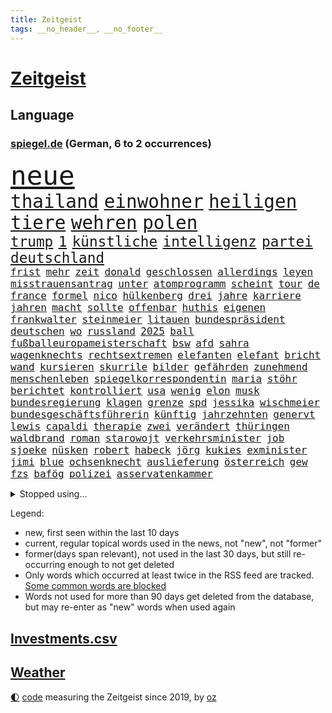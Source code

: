 ```yaml
---
title: Zeitgeist
tags: __no_header__, __no_footer__
---
```


# [Zeitgeist](https://oliz.io/zeitgeist/)

## Language

<h3><a href="https://www.spiegel.de" target="_blank">spiegel.de</a> (German, 6 to 2 occurrences)</h3>
<p style="font-family:monospace">
<span style="font-size:32pt"><a href="news_links.html#neue" class="current">neue</a></span>
<br>
<span style="font-size:22pt"><a href="news_links.html#thailand" class="current">thailand</a></span>
<span style="font-size:22pt"><a href="news_links.html#einwohner" class="current">einwohner</a></span>
<span style="font-size:22pt"><a href="news_links.html#heiligen" class="current">heiligen</a></span>
<span style="font-size:22pt"><a href="news_links.html#tiere" class="current">tiere</a></span>
<span style="font-size:22pt"><a href="news_links.html#wehren" class="current">wehren</a></span>
<span style="font-size:22pt"><a href="news_links.html#polen" class="current">polen</a></span>
<br>
<span style="font-size:17pt"><a href="news_links.html#trump" class="current">trump</a></span>
<span style="font-size:17pt"><a href="news_links.html#1" class="current">1</a></span>
<span style="font-size:17pt"><a href="news_links.html#künstliche" class="current">künstliche</a></span>
<span style="font-size:17pt"><a href="news_links.html#intelligenz" class="current">intelligenz</a></span>
<span style="font-size:17pt"><a href="news_links.html#partei" class="current">partei</a></span>
<span style="font-size:17pt"><a href="news_links.html#deutschland" class="current">deutschland</a></span>
<br>
<span style="font-size:12pt"><a href="news_links.html#frist" class="current">frist</a></span>
<span style="font-size:12pt"><a href="news_links.html#mehr" class="current">mehr</a></span>
<span style="font-size:12pt"><a href="news_links.html#zeit" class="current">zeit</a></span>
<span style="font-size:12pt"><a href="news_links.html#donald" class="current">donald</a></span>
<span style="font-size:12pt"><a href="news_links.html#geschlossen" class="current">geschlossen</a></span>
<span style="font-size:12pt"><a href="news_links.html#allerdings" class="current">allerdings</a></span>
<span style="font-size:12pt"><a href="news_links.html#leyen" class="current">leyen</a></span>
<span style="font-size:12pt"><a href="news_links.html#misstrauensantrag" class="new">misstrauensantrag</a></span>
<span style="font-size:12pt"><a href="news_links.html#unter" class="current">unter</a></span>
<span style="font-size:12pt"><a href="news_links.html#atomprogramm" class="current">atomprogramm</a></span>
<span style="font-size:12pt"><a href="news_links.html#scheint" class="current">scheint</a></span>
<span style="font-size:12pt"><a href="news_links.html#tour" class="current">tour</a></span>
<span style="font-size:12pt"><a href="news_links.html#de" class="current">de</a></span>
<span style="font-size:12pt"><a href="news_links.html#france" class="current">france</a></span>
<span style="font-size:12pt"><a href="news_links.html#formel" class="current">formel</a></span>
<span style="font-size:12pt"><a href="news_links.html#nico" class="current">nico</a></span>
<span style="font-size:12pt"><a href="news_links.html#hülkenberg" class="new">hülkenberg</a></span>
<span style="font-size:12pt"><a href="news_links.html#drei" class="current">drei</a></span>
<span style="font-size:12pt"><a href="news_links.html#jahre" class="current">jahre</a></span>
<span style="font-size:12pt"><a href="news_links.html#karriere" class="current">karriere</a></span>
<span style="font-size:12pt"><a href="news_links.html#jahren" class="current">jahren</a></span>
<span style="font-size:12pt"><a href="news_links.html#macht" class="current">macht</a></span>
<span style="font-size:12pt"><a href="news_links.html#sollte" class="current">sollte</a></span>
<span style="font-size:12pt"><a href="news_links.html#offenbar" class="current">offenbar</a></span>
<span style="font-size:12pt"><a href="news_links.html#huthis" class="current">huthis</a></span>
<span style="font-size:12pt"><a href="news_links.html#eigenen" class="current">eigenen</a></span>
<span style="font-size:12pt"><a href="news_links.html#frankwalter" class="current">frankwalter</a></span>
<span style="font-size:12pt"><a href="news_links.html#steinmeier" class="current">steinmeier</a></span>
<span style="font-size:12pt"><a href="news_links.html#litauen" class="current">litauen</a></span>
<span style="font-size:12pt"><a href="news_links.html#bundespräsident" class="current">bundespräsident</a></span>
<span style="font-size:12pt"><a href="news_links.html#deutschen" class="current">deutschen</a></span>
<span style="font-size:12pt"><a href="news_links.html#wo" class="current">wo</a></span>
<span style="font-size:12pt"><a href="news_links.html#russland" class="current">russland</a></span>
<span style="font-size:12pt"><a href="news_links.html#2025" class="current">2025</a></span>
<span style="font-size:12pt"><a href="news_links.html#ball" class="current">ball</a></span>
<span style="font-size:12pt"><a href="news_links.html#fußballeuropameisterschaft" class="new">fußballeuropameisterschaft</a></span>
<span style="font-size:12pt"><a href="news_links.html#bsw" class="current">bsw</a></span>
<span style="font-size:12pt"><a href="news_links.html#afd" class="current">afd</a></span>
<span style="font-size:12pt"><a href="news_links.html#sahra" class="current">sahra</a></span>
<span style="font-size:12pt"><a href="news_links.html#wagenknechts" class="current">wagenknechts</a></span>
<span style="font-size:12pt"><a href="news_links.html#rechtsextremen" class="current">rechtsextremen</a></span>
<span style="font-size:12pt"><a href="news_links.html#elefanten" class="current">elefanten</a></span>
<span style="font-size:12pt"><a href="news_links.html#elefant" class="new">elefant</a></span>
<span style="font-size:12pt"><a href="news_links.html#bricht" class="current">bricht</a></span>
<span style="font-size:12pt"><a href="news_links.html#wand" class="current">wand</a></span>
<span style="font-size:12pt"><a href="news_links.html#kursieren" class="current">kursieren</a></span>
<span style="font-size:12pt"><a href="news_links.html#skurrile" class="current">skurrile</a></span>
<span style="font-size:12pt"><a href="news_links.html#bilder" class="current">bilder</a></span>
<span style="font-size:12pt"><a href="news_links.html#gefährden" class="current">gefährden</a></span>
<span style="font-size:12pt"><a href="news_links.html#zunehmend" class="current">zunehmend</a></span>
<span style="font-size:12pt"><a href="news_links.html#menschenleben" class="current">menschenleben</a></span>
<span style="font-size:12pt"><a href="news_links.html#spiegelkorrespondentin" class="current">spiegelkorrespondentin</a></span>
<span style="font-size:12pt"><a href="news_links.html#maria" class="current">maria</a></span>
<span style="font-size:12pt"><a href="news_links.html#stöhr" class="new">stöhr</a></span>
<span style="font-size:12pt"><a href="news_links.html#berichtet" class="current">berichtet</a></span>
<span style="font-size:12pt"><a href="news_links.html#kontrolliert" class="current">kontrolliert</a></span>
<span style="font-size:12pt"><a href="news_links.html#usa" class="current">usa</a></span>
<span style="font-size:12pt"><a href="news_links.html#wenig" class="current">wenig</a></span>
<span style="font-size:12pt"><a href="news_links.html#elon" class="current">elon</a></span>
<span style="font-size:12pt"><a href="news_links.html#musk" class="current">musk</a></span>
<span style="font-size:12pt"><a href="news_links.html#bundesregierung" class="current">bundesregierung</a></span>
<span style="font-size:12pt"><a href="news_links.html#klagen" class="current">klagen</a></span>
<span style="font-size:12pt"><a href="news_links.html#grenze" class="current">grenze</a></span>
<span style="font-size:12pt"><a href="news_links.html#spd" class="current">spd</a></span>
<span style="font-size:12pt"><a href="news_links.html#jessika" class="current">jessika</a></span>
<span style="font-size:12pt"><a href="news_links.html#wischmeier" class="new">wischmeier</a></span>
<span style="font-size:12pt"><a href="news_links.html#bundesgeschäftsführerin" class="new">bundesgeschäftsführerin</a></span>
<span style="font-size:12pt"><a href="news_links.html#künftig" class="current">künftig</a></span>
<span style="font-size:12pt"><a href="news_links.html#jahrzehnten" class="current">jahrzehnten</a></span>
<span style="font-size:12pt"><a href="news_links.html#genervt" class="current">genervt</a></span>
<span style="font-size:12pt"><a href="news_links.html#lewis" class="current">lewis</a></span>
<span style="font-size:12pt"><a href="news_links.html#capaldi" class="new">capaldi</a></span>
<span style="font-size:12pt"><a href="news_links.html#therapie" class="current">therapie</a></span>
<span style="font-size:12pt"><a href="news_links.html#zwei" class="current">zwei</a></span>
<span style="font-size:12pt"><a href="news_links.html#verändert" class="current">verändert</a></span>
<span style="font-size:12pt"><a href="news_links.html#thüringen" class="current">thüringen</a></span>
<span style="font-size:12pt"><a href="news_links.html#waldbrand" class="current">waldbrand</a></span>
<span style="font-size:12pt"><a href="news_links.html#roman" class="current">roman</a></span>
<span style="font-size:12pt"><a href="news_links.html#starowojt" class="new">starowojt</a></span>
<span style="font-size:12pt"><a href="news_links.html#verkehrsminister" class="current">verkehrsminister</a></span>
<span style="font-size:12pt"><a href="news_links.html#job" class="current">job</a></span>
<span style="font-size:12pt"><a href="news_links.html#sjoeke" class="new">sjoeke</a></span>
<span style="font-size:12pt"><a href="news_links.html#nüsken" class="new">nüsken</a></span>
<span style="font-size:12pt"><a href="news_links.html#robert" class="current">robert</a></span>
<span style="font-size:12pt"><a href="news_links.html#habeck" class="current">habeck</a></span>
<span style="font-size:12pt"><a href="news_links.html#jörg" class="new">jörg</a></span>
<span style="font-size:12pt"><a href="news_links.html#kukies" class="new">kukies</a></span>
<span style="font-size:12pt"><a href="news_links.html#exminister" class="current">exminister</a></span>
<span style="font-size:12pt"><a href="news_links.html#jimi" class="current">jimi</a></span>
<span style="font-size:12pt"><a href="news_links.html#blue" class="current">blue</a></span>
<span style="font-size:12pt"><a href="news_links.html#ochsenknecht" class="current">ochsenknecht</a></span>
<span style="font-size:12pt"><a href="news_links.html#auslieferung" class="new">auslieferung</a></span>
<span style="font-size:12pt"><a href="news_links.html#österreich" class="current">österreich</a></span>
<span style="font-size:12pt"><a href="news_links.html#gew" class="new">gew</a></span>
<span style="font-size:12pt"><a href="news_links.html#fzs" class="new">fzs</a></span>
<span style="font-size:12pt"><a href="news_links.html#bafög" class="new">bafög</a></span>
<span style="font-size:12pt"><a href="news_links.html#polizei" class="current">polizei</a></span>
<span style="font-size:12pt"><a href="news_links.html#asservatenkammer" class="new">asservatenkammer</a></span>
</p>
<details>
<summary>Stopped using...</summary>
<p class="former" style="font-size:12pt">
erneute(1720) alexej(1719) myanmar(1719) nawalny(1719) tobt(1719) 2015(1718) bayerische(1718) verluste(1718) fand(1717) anwalt(1716) christoph(1716) joe(1716) oktober(1716) wagen(1716) fotos(1715) gelegt(1715) krankenhäuser(1715) siegt(1715) sinken(1715) aufgeben(1714) erfasst(1714) konservativen(1714) november(1714) vorschläge(1714) weitgehend(1714) arbeitnehmer(1713) biden(1713) verheerenden(1713) 300(1712) armut(1712) eingesetzt(1712) gefasst(1712) künftigen(1712) präsidentschaftswahl(1712) spanischen(1712) vorher(1712) beschwerden(1711) entwarnung(1711) persönliche(1711) position(1711) standort(1711) bidens(1710) co₂(1710) fund(1710) jüngeren(1710) rezept(1710) spekuliert(1710) nummer(1709) united(1709) angeklagte(1708) frust(1708) fußballbundesliga(1708) kreml(1708) mannes(1708) nordsee(1708) südafrika(1708) wahrheit(1708) werke(1708) augsburg(1707) franziskus(1707) justiz(1707) schlagzeilen(1707) verkaufen(1707) wirkung(1707) angeklagter(1706) ermittlern(1706) rat(1706) verraten(1706) vorsprung(1706) lügen(1705) produzieren(1705) tokio(1705) rassistischen(1704) coach(1703) möglichst(1703) vieler(1703) wähler(1703) freie(1702) organisation(1702) bundesstaat(1701) taiwan(1701) antisemitismus(1700) beinahe(1700) erkrankung(1700) 11(1697) offenen(1697) halb(1693) nah(1693) umgeht(1693) rückzug(1692) händler(1690) wem(1690) betrifft(1688) erwachsene(1686) handy(1683) smartphones(1673) liberalen(1668) bewegt(1667) lehrkräfte(1667) bündnis(1666) einfache(1647) hitler(1646) vormarsch(1591) gestanden(1495) arbeitsmarkt(1490) zentralbank(1465) truppe(1452) insbesondere(1432) 120(1412) kuriose(1412) 20000(1409) gehälter(1380) getöteten(1370) zentralen(1345) regierungschefin(1344) euländer(1322) dutzenden(1302) unserem(1302) verschiedenen(1289) krim(1260) geplatzt(1253) überwachung(1249) desto(1247) eindrücke(1194) nebenbei(1191) links(1184) besetzten(1180) königsklasse(1172) humor(1161) antisemitische(1160) schlamm(1140) cannabis(1121) bedarf(1115) stärksten(1112) galten(1106) anlauf(1097) nationale(1097) justizminister(1096) erntet(1091) deutsch(1085) streiks(1044) 05(1032) träumt(1031) nackt(1023) bergen(977) deuten(975) kampfjets(938) djokovic(932) wechselte(932) gedroht(928) check(921) opfers(912) zehnte(904) erfolgreiche(893) darmstadt(843) vereinten(843) tragischen(831) handelte(830) name(827) angerichtet(809) radsport(809) gekürt(803) veröffentlichte(800) härtere(786) getrieben(784) straßenverkehr(782) psychische(757) model(741) festgestellt(733) steve(724) vertrauter(709) erstaunlich(694) wirbel(674) anzeige(669) völkermord(667) alaska(666) rekonstruktion(660) franziska(651) miliz(649) hymne(647) auswertung(646) herbert(640) comedian(633) verschickt(630) horst(627) unternehmens(622) hinterlässt(621) mars(609) nominierung(607) gazakrieg(602) mancherorts(599) kilo(598) wahlsieg(595) rafah(594) club(589) lebron(582) sprecherin(576) gespalten(571) kostenlos(567) ließe(564) bereichen(561) bestraft(557) simon(549) riesigen(546) erinnerung(543) temu(539) ambitionen(538) abgefeuert(535) bezeichnete(532) normalerweise(530) rutscht(525) nvidia(524) briten(523) seoul(522) niemals(514) hype(509) potsdam(508) rettete(503) reichsten(502) kontroversen(499) shein(499) gefühle(498) hummels(498) mats(498) jr(497) karriereende(497) jagt(496) asien(494) populisten(493) erleichtert(492) fertig(482) geschichten(481) rasch(476) pferde(474) 58(473) sabine(470) stammen(470) superstars(470) usmedien(469) legten(468) rhetorik(464) hessischen(463) scheidung(462) altersvorsorge(461) angeschlagene(456) bgh(455) singapur(453) einblick(452) laufende(450) rechtsradikale(449) drin(443) getreten(443) bürgerkrieg(438) statistische(438) 250(437) faktencheck(437) ruhrgebiet(437) milliardäre(436) denkbar(431) lebenslanger(428) versuchter(427) weber(421) düstere(419) publikums(418) flut(417) sprecher(409) prognosen(408) hitlers(407) meinungsfreiheit(407) anlegen(406) verdachtsfall(403) ausbreitung(402) genauen(396) europäisches(395) s(395) tickt(385) rassistischer(378) verspätungen(378) diesel(364) reichste(364) kurioser(362) zuerst(361) westküste(355) ausgewertet(353) peinlich(348) popsängerin(348) telefon(348) erwischt(345) auszugeben(343) steuert(340) gesichert(336) enger(333) verbracht(332) wettert(329) neuartige(328) altern(327) ordnen(323) impfstoff(322) sechsten(320) versinkt(320) yoga(315) uspolitik(311) 27jährige(310) staatsoberhaupt(307) verhängen(305) reformieren(304) ceo(303) asiatischen(302) arbeitsplätze(301) möglichem(299) verpasste(297) waffenhilfe(296) vergangen(294) zugriff(291) parteichefin(290) unterbringung(290) gewandt(288) abgesetzt(287) versorgen(287) ungewiss(286) flüchtete(285) nutzerinnen(285) gegenden(283) absender(282) bewirbt(281) einzelnen(280) inflationsrate(277) hugo(276) tiefer(275) abgeschnitten(274) verüben(274) schädel(273) namibia(272) washingtons(272) elversberg(271) vermittelt(270) fassen(269) dauerten(268) australischen(267) katastrophal(267) schlugen(267) eindämmen(264) mutmaßlichem(263) saintgermain(262) statements(262) einziehen(261) bewährungsstrafe(260) zunahme(260) finnische(259) milde(259) rauchen(259) ursprung(256) vogel(256) inhalten(253) antónio(251) guterres(251) unogeneralsekretär(251) vorsorglich(249) aktueller(247) verunglückte(247) harmlos(246) kern(246) stromausfälle(246) studenten(244) entdeckten(243) amtsantritt(241) paartherapeutin(241) kategorie(240) reizgas(238) einführen(237) untersuchten(237) schwärmt(236) erkrankten(235) hall(235) einstellung(234) gebühren(233) rüstungsindustrie(233) strafzöllen(231) usverteidigungsminister(231) costner(228) selbstbewusst(227) mittagessen(226) gigantische(225) jake(225) bundesbank(224) erwachsen(224) richtete(224) rwe(222) abgelehnt(219) 14jährige(216) leibwächter(214) verurteilen(213) formuliert(212) übergabe(212) greenpeace(211) winden(211) beliebte(210) gefängnisstrafe(210) töne(210) afdchefin(209) belasten(209) platzen(209) zocken(208) meghan(207) versus(207) wortbruch(207) delegation(206) gewannen(206) reue(203) redakteure(202) verständigt(202) französin(201) südkoreas(200) verheerende(200) energieinfrastruktur(198) konferenz(198) serena(197) termine(197) verwendung(196) erfährt(195) general(195) arbeitslos(194) medizinstudium(194) gegenstand(193) recherche(193) steuer(193) fasziniert(192) mobilität(192) ergab(191) vierjähriger(191) morddrohungen(189) rekruten(188) überführen(187) bonn(186) afrikas(185) engen(185) syrische(185) antrittsbesuch(184) rockband(184) begeht(183) konkurrent(183) missglückte(183) berufen(182) gegenmaßnahmen(182) herzogin(182) rätselhafte(182) rebellen(181) spiegelrecherche(181) bundesarbeitsgericht(180) feministischen(180) werner(180) einziges(179) fußballklubs(179) volle(179) bestandteil(178) vision(178) erledigen(177) steigert(177) graf(176) paragraf(176) steffi(176) ezb(175) gebühr(175) schülern(175) entzug(174) erbeutet(174) verursachten(174) erwartete(173) entzieht(172) schreit(172) aktivitäten(171) chips(171) adolf(170) solch(170) bauern(169) unterwerfen(169) angestiegen(168) anstellt(168) gastbeitrag(168) british(167) ingolstadt(167) premierministers(167) unabhängiger(167) zielen(167) aufzuholen(166) führender(166) techbosse(166) ministerium(165) 2045(163) woanders(163) camper(162) single(162) beigetragen(161) fließt(161) geringere(160) kichatbot(160) radwege(159) schande(159) suchaktion(159) öffnete(159) einverleiben(157) ermittelte(157) konstruktiv(157) umkreist(157) demenz(156) mail(156) versichert(156) lebensgefährlichen(154) bundesagentur(153) sechzigerjahren(153) anke(152) promille(152) drogenkonsum(150) elisabeth(150) malen(150) klimaneutral(148) schwäche(148) taxi(147) gelobt(146) ungeachtet(146) waldbränden(146) website(146) begegnet(145) co₂preis(145) sarg(145) vereinzelt(145) geweckt(144) hochfahren(144) manuela(144) personenschutz(144) werten(144) beauftragt(142) issa(142) senioren(142) anhaltspunkte(140) gemüse(140) gerichtsurteil(140) filmstars(139) rosa(139) unterrichtet(139) vergewaltiger(139) bundespolizisten(138) patricia(137) ruhm(137) doge(136) korruptionsprozess(136) exoplanet(135) widersacher(135) 1985(134) euphorisch(134) architekt(132) chemnitz(132) irrtümlich(132) kulturhauptstadt(132) quer(132) anzusehen(131) bewährung(131) empfohlenen(130) wilder(130) 77jährige(129) chaotischen(129) transparenz(129) zahle(129) 800(128) aschaffenburg(128) millionenspende(128) saarländische(128) trage(128) zugunglück(128) andenken(127) lawine(127) sand(127) aufschwung(126) conference(126) schusswechsel(126) 299(125) bonus(125) dankt(125) heilen(125) kritikern(124) gaga(123) inhaftierter(123) fachleuten(122) hilfsgütern(122) lübeck(122) moniert(121) nationalisten(121) steuererklärung(121) witkoff(121) clemens(120) frederiksen(120) handelspartnern(120) mette(120) stürmen(120) vorsitzender(120) beziffert(119) erwarteten(119) kapitel(119) universitäten(119) wohnheim(119) merz’(118) definieren(117) historisches(117) kunstfreiheit(117) ole(117) sicherheitskonferenz(117) zollpolitik(117) gegenzöllen(116) ähnlichkeiten(116) anrecht(115) josef(115) k(115) kartoffeln(114) pech(114) showgeschäft(114) trophäe(114) verleihung(114) dick(113) nachlass(113) niederrhein(113) überboten(113) chialo(112) fördert(112) grönemeyer(112) kippte(112) lotus(112) luftqualität(112) office(111) oval(111) bombardierung(110) enthält(110) faust(110) obst(110) staatskasse(110) kettensäge(109) terrorgruppe(109) trennten(109) lebten(108) südostasien(107) hamm(106) weltrekord(106) partnerschaften(105) saturn(105) brücken(104) decke(104) neuerlichen(104) beherrschen(103) berechnungen(103) geisterstadt(103) rüstungskonzerne(103) verschwindet(103) händeringend(102) tennisweltrangliste(102) wars(102) junges(101) lorenzo(101) pickleball(101) souverän(101) erschaffen(100) fragwürdige(100) unovollversammlung(100) hendrik(99) uiguren(99) ukraines(99) übernachten(99) 88(98) bürokratische(98) neukölln(98) lorenz(97) startklarnewsletter(97) berkeley(96) erproben(96) tyrannen(96) generell(95) just(95) unangemessen(95) wangerooge(95) aufgebraucht(94) bildschirm(94) selbstbestimmte(94) synonym(94) fortgesetzt(93) schwuler(93) umstritten(93) wahlniederlage(93) d’azur(92) schädliche(92) winfried(92) christine(91) energiekonzern(91) erdbeeren(91) felsstürze(91) kaiuwe(91) lagarde(91) monster(91) netzausbau(91) schicksalswahl(91) schoa(91) schwesig(91) seltsamer(91) überragendes(91) ausbleibende(90) beantworten(90) boy(90) meistens(90) moralische(90) regierungskoalition(90) zelte(90) aspirin(89) ausgestellt(89) bildungssystem(89) südlichen(89) übersteht(89) aufstocken(88) auskunft(88) disqualifiziert(88) eastwood(88) krass(88) massaker(88) sammlung(88) angelegt(87) bestellen(87) elfjährigen(87) pokalfinale(87) reederei(87) totschlag(87) amazonasgebiet(86) co₂emissionshandel(86) fauxpas(86) shop(86) 380(85) afdabgeordnete(85) drohnenattacke(85) schuhe(85) verschlimmert(85) camilla(84) elektrische(84) handgranate(84) präsidentenberater(84) realistischen(84) arena(83) fußstapfen(83) großoffensive(83) julián(83) pilgerfahrt(83) rar(83) virologe(83) álvarez(83) belegschaft(82) heldin(82) junta(82) verschiffen(82) wertlos(82) aggressive(81) denkwürdigen(81) entrüstung(81) landwirtschaftsministerin(81) sperrungen(81) vergleichbar(81) vielseitigkeit(81) abgewichen(80) abreißen(80) beerdigung(80) einreise(80) finnlands(80) gefälscht(80) helme(80) hörte(80) konjunkturprognose(80) sportart(80) spurlos(80) zehnten(80) 51jährige(79) 53jährige(79) aurel(79) ausgeführt(79) bedanken(79) bejubelt(79) bisseck(79) entgegenzusetzen(79) maradona(79) offenlegen(79) parkinsonkrankheit(79) yann(79) angepasst(78) autokonzern(78) bulli(78) einseitiges(78) freispruch(78) freistaat(78) kolonialismus(78) mirra(78) walter(78) weitreichende(78) mangelwirtschaft(77) spitzenpolitik(77) tatsächliche(77) visa(77) amtsvorgänger(76) ersatzteile(76) feilschen(76) humanitären(76) klassische(76) sicherheitsleuten(76) staunt(76) unogeneralversammlung(76) anden(75) anerkannt(75) anpassung(75) bauer(75) chatbots(75) damm(75) einzudämmen(75) peruanischer(75) regenfälle(75) sprunghaften(75) würgegriff(75) kompliziertes(74) kremltruppen(74) netanyahuregierung(74) resigniert(74) schmalen(74) usvorschlag(74) wartete(74) zwangsarbeiter(74) alltags(73) beschlagnahmen(73) bestechungsgeld(73) fehlinformationen(73) j(73) schmuggler(73) siedlungen(73) tiktokvideos(73) 45jährigen(72) diagnostizieren(72) durow(72) entstehung(72) fernseher(72) pawel(72) rühmt(72) telegramgründer(72) verfahrens(72) verschärften(72) arthrose(71) bushaltestelle(71) instabilen(71) power(71) präsidentschaftskandidaten(71) schimmel(70) taiwans(70) vorlage(70) chan(69) definitiv(69) dnatests(69) irritationen(69) militärstützpunkte(69) mini(69) reserviert(69) spitzenkräfte(69) verfilmen(69) grenzstädte(68) hungersnot(68) stürzten(68) unglaublich(68) exkanzlerkandidat(67) flugreise(67) islam(67) maps(67) radfahren(67) atomabkommen(66) krimitipp(66) psychothriller(66) daxkonzerne(65) elite(65) gletscher(65) korruptionsprozesse(65) leuchttürme(65) linkenabgeordnete(65) niklas(65) reduziert(65) schmelzen(65) shoppen(65) spektakulärsten(65) tvdoku(65) wiesen(65) giftigen(64) kultusminister(64) löwin(64) militärflugzeuge(64) modernisierung(64) versöhnliche(64) benachbarten(63) erwähnte(63) helen(63) kriselnden(63) küstengebiet(63) mirren(63) obsession(63) spitzenkandidat(63) wettkämpfen(63) clubs(62) masse(62) staatspräsidenten(62) umgehend(62) amtsenthebung(61) drohnenschwärmen(61) fatalen(61) festgenommenen(61) fußballvereins(61) tater(61) alb(60) baustelle(60) eliteuniversität(60) gönnen(60) milliardärs(60) schwäbischen(60) kleingartenanlage(59) millionäre(59) nebenwirkungen(59) rutschten(59) sofortiger(59) streitthema(59) weltkriegsbomben(59) abzuwarten(58) seitenlinie(58) thompson(58) weiterspielen(58) wenden(58) überflutet(58) begünstigt(57) booker(57) cory(57) produzierte(57) rekordrede(57) relegation(57) techkonzernen(57) ultrarechte(57) ungemütlich(57) hasan(56) usmusiker(56) bremse(55) gedränge(55) gewaltig(55) kinofilm(55) mad(55) men(55) militärbasen(55) römischen(55) umgekrempelt(55) estnischen(54) frauengesundheit(54) fußballfest(54) geistigen(54) laufe(54) rudi(54) sangen(54) versprüht(54) exporteure(53) notfallgesetz(53) pfannen(53) rädern(53) vorgängers(53) widerrufen(53) überflutungen(53) bondbösewicht(52) federico(52) ghada(52) mondlandung(52) nachkriegszeit(52) sturzenegger(52) verhandlungserfolg(52) zollverhandlungen(52) 8500(51) aggressiv(51) ameise(51) geendet(51) gegenklage(51) geständnisse(51) hilfslieferungen(51) hochhaus(51) kolonialzeit(51) sumy(51) ausgeweitet(50) dfbsportdirektor(50) erschütternd(50) handelsverband(50) kiunternehmen(50) stunt(50) völler(50) widmen(50) zelten(50) eisner(49) fellner(49) hotspur(49) jackie(49) jillian(49) joel(49) odowaa(49) shriner(49) tottenham(49) vorrang(49) weezerbassisten(49) überwältigen(49) aggressives(48) ausgegraben(48) lebewesen(48) phishing(48) tschechische(48) 87(47) atomverhandlungen(47) bauwerk(47) klassenfahrt(47) rechter(47) schwachkopfbeleidigung(47) waffenexporte(47) würzburg(47) 188(46) ameisen(46) arten(46) barça(46) formsache(46) politcomeback(46) rätseln(46) südamerika(46) drohmails(45) intensiv(45) kommentator(45) makejew(45) oleksij(45) orthodoxe(45) seefahrt(45) 87jährige(44) beeindruckte(44) erfüllung(44) freiwilligkeit(44) schusswaffe(44) ushochschulen(44) abgründe(43) angegriffene(43) gebrauch(43) gym(43) oberbürgermeisterin(43) stützen(43) superlative(43) taurus(43) wallis(43) waschbären(43) jährliche(42) kleiderordnung(42) lichtblick(42) terminplan(42) freiem(41) kriegsschiff(41) lola(41) lukas(41) mutterschutz(41) usstaaten(41) uswirtschaft(41) bemühungen(40) bombendrohungen(40) fremden(40) genozid(40) kläger(40) knicks(40) traditionelles(40) einsätzen(39) erfahrene(39) filmprojekten(39) meeresboden(39) schillernde(39) illinois(38) mitschüler(38) spendiert(38) tah(38) tal(38) terroranschlag(38) therapien(38) vermeintlichen(38) verunsicherung(38) warnsignale(38) wednesday(38) anscheinend(37) carolin(37) gefilden(37) kebekus(37) kindesmissbrauch(37) köpfe(37) rätselhafter(37) sanaa(37) verletzen(37) abläuft(36) gemobbt(36) jenna(36) nepobaby(36) niederländer(36) nutzerdaten(36) ortega(36) staatsfonds(36) wäldern(36) ampeln(35) amtshandlungen(35) andy(35) durchsetzt(35) klammen(35) reisenewsletter(35) richtungsentscheidung(35) schläger(35) vi(35) drohnenschwärme(34) hawaii(34) korrigieren(34) landtagswahl(34) westdeutsche(34) bundesligaaufsteiger(33) geistlichen(33) mia(33) obdachlosen(33) stuft(33) tennisgeschichte(33) aufgepasst(32) friedhelm(32) funkel(32) gratis(32) lee(32) mittelalters(32) randale(32) schauspielkarriere(32) benehmen(31) sicherheitskabinetts(31) ausrufen(30) bedacht(30) cdukanzler(30) cyberangriff(30) durchatmen(30) eingezogen(30) emform(30) sprachnachrichten(30) theorien(30) umwege(30) wichtigster(30) entführten(29) gesperrte(29) rumort(29) verteilung(29) abbruch(28) allianzarena(28) chemnitzer(28) copacabana(28) femizid(28) konsumgeständnis(28) konsumieren(28) millionenfache(28) präsidentschaftswahlen(28) pubertät(28) schlangen(28) 12jähriger(27) betrunkene(27) francis(27) merzregierung(27) modellen(27) passierte(27) sehe(27) söldner(27) uniform(27) brüllten(26) ian(26) länderspiel(26) mcewan(26) polizeischutz(26) riesenerfolg(26) solo(26) cochefin(25) dschungel(25) erlag(25) ersetzbar(25) gekracht(25) ina(25) spanisches(25) deklassiert(24) emiraten(24) enrique(24) flavio(24) goethes(24) grünenabgeordnete(24) himmelfahrt(24) karate(24) ausgrenzung(23) championsleaguefinalist(23) inneren(23) verschlossenen(23) übergewinnsteuer(23) angeordneten(22) fußballgeschichte(22) giro(22) liegenden(22) maischberger(22) abgeschossene(21) d'italia(21) drogenbossen(21) eingehend(21) ermittlung(21) gefürchteten(21) picasso(21) reparationen(21) 140(20) deutschlandweit(20) ideologie(20) traumjob(20) cosmo(19) gottschalk(19) ideal(19) klingbeils(19) primož(19) roglič(19) schätze(19) traineramt(19) trio(19) verwandelte(19) akin(18) filmprojekt(18) verteufelt(18) wider(18) abbild(17) blutigen(17) wehen(17) wes(17) widmete(17) basketballlegende(16) chefsache(16) dorothee(16) flüchtende(16) innenstädte(16) mordurteil(16) saudischen(16) costar(15) erläutert(15) gestohlene(15) intensiviert(15) lokalpolitikerin(15) maß(15) steine(15) verbreiten(15) verzückt(15) chancengleichheit(14) eliteunis(14) entstanden(14) jodie(14) schnöde(14) terrorakt(14) wachsender(14) zeitraum(14) brandbrief(13) final(13) gespaltenen(13) impossible(13) jared(13) me/cfs(13) süd(13) unoorganisation(13) absolventen(12) anerkannte(12) auszunutzen(12) cumex(12) cumexskandal(12) diddyprozess(12) exotische(12) geformt(12) gesinnung(12) altersgründen(11) landeskriminalamt(11) seenot(11) stina(11)
</p>
</details>
<p>Legend:
<ul>
<li><span class="new">new</span>, first seen within the last 10 days</li>
<li><span class="current">current</span>, regular topical words used in the news, not "new", not "former"</li>
<li><span class="former">former(days span relevant)</span>, not used in the last 30 days, but still re-occurring enough to not get deleted</li>
<li>Only words which occurred at least twice in the RSS feed are tracked. <a href="language/filters.py">Some common words are blocked</a></li>
<li>Words not used for more than 90 days get deleted from the database, but may re-enter as "new" words when used again</li>
</ul>
</p>

## [Investments](investments.html)[.csv](investments.csv)

## [Weather](weather.html)

<footer>
<a href="javascript:toggleTheme()" class="nav">🌓</a>
<a href="https://github.com/ooz/zeitgeist">code</a> measuring the Zeitgeist since 2019, by <a href="https://oliz.io">oz</a>
</footer>
